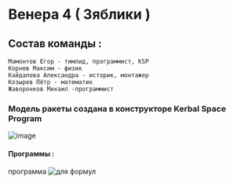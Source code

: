 # Венера 4 ( Зяблики )
## Состав команды :

    Мамонтов Егор - тимлид, программист, KSP
    Корнев Максим - физик
    Кайдалова Александра - историк, монтажер
    Козырев Пётр - математик
    Жаворонков Михаил -программист
### Модель ракеты создана в конструкторе Kerbal Space Program
![image](https://user-images.githubusercontent.com/83081015/209557718-5e22947e-82a3-4e1b-9fb4-9307b222008b.png)
#### Программы :
программа
<img src="https://github.com/zhavkk/Kerbal/blob/main/formls.py" alt="для формул">
